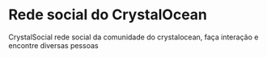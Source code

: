 # Rede social do CrystalOcean

CrystalSocial rede social da comunidade do crystalocean,
faça interação e encontre diversas pessoas
